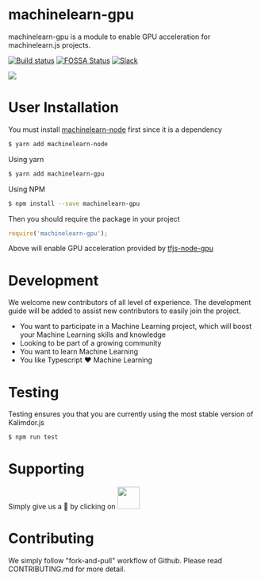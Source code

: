 # machinelearn-gpu

machinelearn-gpu is a module to enable GPU acceleration for machinelearn.js projects.

[![Build status](https://ci.appveyor.com/api/projects/status/cplgbppj1iey7k2g?svg=true)](https://ci.appveyor.com/project/JasonShin/machinelearn-gpu)
[![FOSSA Status](https://app.fossa.io/api/projects/git%2Bgithub.com%2FJasonShin%2Fkalimdorjs.svg?type=shield)](https://app.fossa.io/projects/git%2Bgithub.com%2FJasonShin%2Fkalimdorjs?ref=badge_shield)
[![Slack](https://slack.bri.im/badge.svg)](https://slack.bri.im)

<img src="https://i.imgur.com/CpZA2U7.png">

# User Installation

You must install [machinelearn-node](https://github.com/kalimdorjs/machinelearn-node) first since it is a dependency

```bash
$ yarn add machinelearn-node
```

Using yarn

```bash
$ yarn add machinelearn-gpu
```

Using NPM

```bash
$ npm install --save machinelearn-gpu
```

Then you should require the package in your project

```javascript
require('machinelearn-gpu');
```

Above will enable GPU acceleration provided by [tfjs-node-gpu](https://github.com/tensorflow/tfjs-node)

# Development

We welcome new contributors of all level of experience. The development guide will be added
to assist new contributors to easily join the project.

- You want to participate in a Machine Learning project, which will boost your Machine Learning skills and knowledge
- Looking to be part of a growing community
- You want to learn Machine Learning
- You like Typescript :heart: Machine Learning

# Testing

Testing ensures you that you are currently using the most stable version of Kalimdor.js

```bash
$ npm run test
```

# Supporting

Simply give us a :star2: by clicking on <img width="45" src="https://i.imgur.com/JEOaKBk.png">

# Contributing

We simply follow "fork-and-pull" workflow of Github. Please read CONTRIBUTING.md for more detail.
